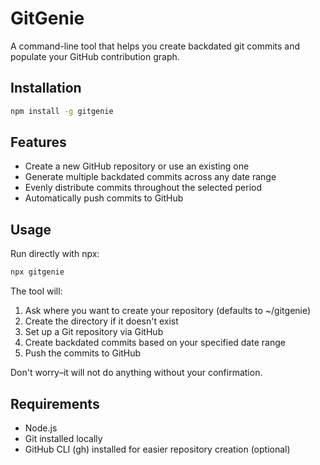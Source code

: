 # GitGenie

A command-line tool that helps you create backdated git commits and populate your GitHub contribution graph.

## Installation

```bash
npm install -g gitgenie
```

## Features

- Create a new GitHub repository or use an existing one
- Generate multiple backdated commits across any date range
- Evenly distribute commits throughout the selected period
- Automatically push commits to GitHub

## Usage

Run directly with npx:

```bash
npx gitgenie
```

The tool will:
1. Ask where you want to create your repository (defaults to ~/gitgenie)
2. Create the directory if it doesn't exist
3. Set up a Git repository via GitHub
4. Create backdated commits based on your specified date range
5. Push the commits to GitHub

Don't worry–it will not do anything without your confirmation.

## Requirements

- Node.js
- Git installed locally
- GitHub CLI (gh) installed for easier repository creation (optional)